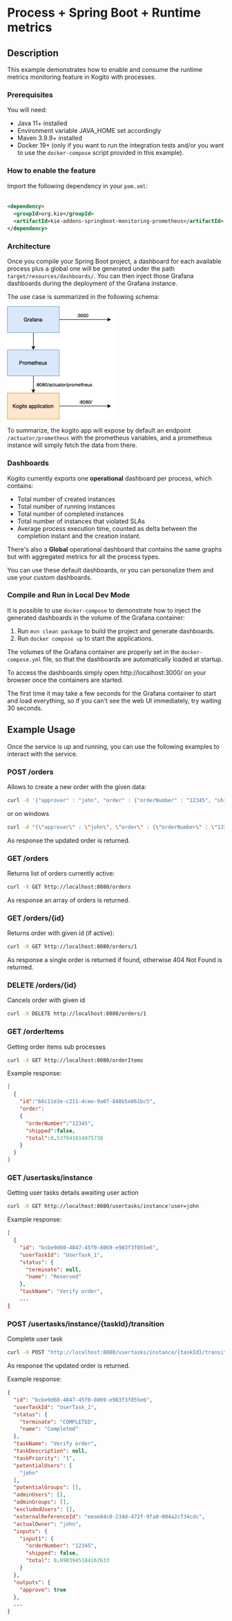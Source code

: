 # Process + Spring Boot + Runtime metrics

## Description

This example demonstrates how to enable and consume the runtime metrics monitoring feature in Kogito with processes.

### Prerequisites

You will need:

- Java 11+ installed
- Environment variable JAVA_HOME set accordingly
- Maven 3.9.9+ installed
- Docker 19+ (only if you want to run the integration tests and/or you want to use the `docker-compose` script provided in this example).

### How to enable the feature

Import the following dependency in your `pom.xml`:

```XML

<dependency>
  <groupId>org.kie</groupId>
  <artifactId>kie-addons-springboot-monitoring-prometheus</artifactId>
</dependency>
```

### Architecture

Once you compile your Spring Boot project, a dashboard for each available process plus a global one will be generated under the
path `target/resources/dashboards/`. You can then inject those Grafana dashboards during the deployment of the Grafana instance.

The use case is summarized in the following schema:

![RuntimeMetrics](./docs/schema.png)

To summarize, the kogito app will expose by default an endpoint `/actuator/prometheus` with the prometheus variables, and a prometheus instance will simply fetch
the data from there.

### Dashboards

Kogito currently exports one **operational** dashboard per process, which contains:

* Total number of created instances
* Total number of running instances
* Total number of completed instances
* Total number of instances that violated SLAs
* Average process execution time, counted as delta between the completion instant and the creation instant.

There's also a **Global** operational dashboard that contains the same graphs but with aggregated metrics for all the process types.

You can use these default dashboards, or you can personalize them and use your custom dashboards.

### Compile and Run in Local Dev Mode

It is possible to use `docker-compose` to demonstrate how to inject the generated dashboards in the volume of the Grafana container:

1. Run `mvn clean package` to build the project and generate dashboards.
2. Run `docker compose up` to start the applications.

The volumes of the Grafana container are properly set in the `docker-compose.yml` file, so that the dashboards are automatically loaded at startup.

To access the dashboards simply open http://localhost:3000/ on your browser once the containers are started.

The first time it may take a few seconds for the Grafana container to start and load everything, so if you can't see the web UI immediately, try
waiting 30 seconds.

## Example Usage

Once the service is up and running, you can use the following examples to interact with the service.

### POST /orders

Allows to create a new order with the given data:

```sh
curl -d '{"approver" : "john", "order" : {"orderNumber" : "12345", "shipped" : false}}' -H "Content-Type: application/json" -X POST http://localhost:8080/orders
```
or on windows

```sh
curl -d "{\"approver\" : \"john\", \"order\" : {\"orderNumber\" : \"12345\", \"shipped\" : false}}" -H "Content-Type: application/json" -X POST http://localhost:8080/orders
```

As response the updated order is returned.

### GET /orders

Returns list of orders currently active:

```sh
curl -X GET http://localhost:8080/orders
```

As response an array of orders is returned.

### GET /orders/{id}

Returns order with given id (if active):

```sh
curl -X GET http://localhost:8080/orders/1
```

As response a single order is returned if found, otherwise 404 Not Found is returned.

### DELETE /orders/{id}

Cancels order with given id

```sh
curl -X DELETE http://localhost:8080/orders/1
```

### GET /orderItems

Getting order items sub processes

```sh
curl -X GET http://localhost:8080/orderItems
```
Example response:
```json
[
  {
    "id":"66c11e3e-c211-4cee-9a07-848b5e861bc5",
    "order":
    {
      "orderNumber":"12345",
      "shipped":false,
      "total":0.537941914075738
    }
  }
]
```

### GET /usertasks/instance

Getting user tasks details awaiting user action

```sh
curl -X GET http://localhost:8080/usertasks/instance?user=john
```
Example response:

```json
[
  {
    "id": "bcbe9d60-4847-45f0-8069-e983f3f055e6",
    "userTaskId": "UserTask_1",
    "status": {
      "terminate": null,
      "name": "Reserved"
    },
    "taskName": "Verify order",
    ...
]
```

### POST /usertasks/instance/{taskId}/transition

Complete user task

```sh
curl -X POST "http://localhost:8080/usertasks/instance/{taskId}/transition?user=john" -H "content-type: application/json" -d '{"transitionId": "complete","data": {"approve": true}}'
```

As response the updated order is returned.

Example response:

```json
{
  "id": "bcbe9d60-4847-45f0-8069-e983f3f055e6",
  "userTaskId": "UserTask_1",
  "status": {
    "terminate": "COMPLETED",
    "name": "Completed"
  },
  "taskName": "Verify order",
  "taskDescription": null,
  "taskPriority": "1",
  "potentialUsers": [
    "john"
  ],
  "potentialGroups": [],
  "adminUsers": [],
  "adminGroups": [],
  "excludedUsers": [],
  "externalReferenceId": "eeae84c0-234d-472f-9fa0-004a2cf34cdc",
  "actualOwner": "john",
  "inputs": {
    "input1": {
      "orderNumber": "12345",
      "shipped": false,
      "total": 0.8903945184162633
    }
  },
  "outputs": {
    "approve": true
  },
  ...
}
```
